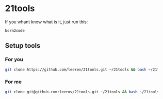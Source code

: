 # 21tools
If you whant know what is it, just run this:
```bash
born2code
```
## Setup tools
### For you
``` bash
git clone https://github.com/leerov/21tools.git ~/21tools && bash ~/21tools/setup.sh
```
### For me
``` bash
git clone git@github.com:leerov/21tools.git ~/21tools && bash ~/21tools/setup.sh
```
